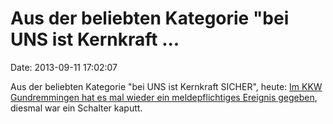 Aus der beliebten Kategorie \"bei UNS ist Kernkraft \...
========================================================

Date: 2013-09-11 17:02:07

Aus der beliebten Kategorie \"bei UNS ist Kernkraft SICHER\", heute: [Im
KKW Gundremmingen hat es mal wieder ein meldepflichtiges Ereignis
gegeben](http://www.augsburger-allgemeine.de/dillingen/Defekter-Schalter-im-Kernkraftwerk-id26950511.html),
diesmal war ein Schalter kaputt.
